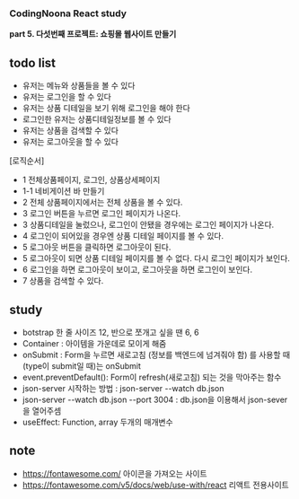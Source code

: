 <h3>CodingNoona React study</h3>

<b>part 5. 다섯번째 프로젝트: 쇼핑몰 웹사이트 만들기</b>

## todo list

- 유저는 메뉴와 상품들을 볼 수 있다
- 유저는 로그인을 할 수 있다
- 유저는 상품 디테일을 보기 위해 로그인을 해야 한다
- 로그인한 유저는 상품디테일정보를 볼 수 있다
- 유저는 상품을 검색할 수 있다
- 유저는 로그아웃을 할 수 있다

[로직순서]

- 1 전체상품페이지, 로그인, 상품상세페이지
- 1-1 네비게이션 바 만들기
- 2 전체 상품페이지에서는 전체 상품을 볼 수 있다.
- 3 로그인 버튼을 누르면 로그인 페이지가 나온다.
- 3 상품디테일을 눌렀으나, 로그인이 안됐을 경우에는 로그인 페이지가 나온다.
- 4 로그인이 되어있을 경우엔 상품 디테일 페이지를 볼 수 있다.
- 5 로그아웃 버튼을 클릭하면 로그아웃이 된다.
- 5 로그아웃이 되면 상품 디테일 페이지를 볼 수 없다. 다시 로그인 페이지가 보인다.
- 6 로그인을 하면 로그아웃이 보이고, 로그아웃을 하면 로그인이 보인다.
- 7 상품을 검색할 수 있다.

## study

- botstrap 한 줄 사이즈 12, 반으로 쪼개고 싶을 땐 6, 6
- Container : 아이템을 가운데로 모이게 해줌
- onSubmit : Form을 누르면 새로고침 (정보를 백엔드에 넘겨줘야 함) 를 사용할 때 (type이 submit일 때)는 onSubmit
- event.preventDefault(): Form이 refresh(새로고침) 되는 것을 막아주는 함수
- json-server 시작하는 방법 : json-server --watch db.json
- json-server --watch db.json --port 3004 : db.json을 이용해서 json-sever을 열어주셈
- useEffect: Function, array 두개의 매개변수

## note

- https://fontawesome.com/ 아이콘을 가져오는 사이트
- https://fontawesome.com/v5/docs/web/use-with/react 리액트 전용사이트
